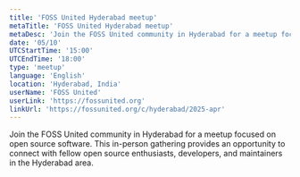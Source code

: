 ```yaml
---
title: 'FOSS United Hyderabad meetup'
metaTitle: 'FOSS United Hyderabad meetup'
metaDesc: 'Join the FOSS United community in Hyderabad for a meetup focused on open source software.'
date: '05/10'
UTCStartTime: '15:00'
UTCEndTime: '18:00'
type: 'meetup'
language: 'English'
location: 'Hyderabad, India'
userName: 'FOSS United'
userLink: 'https://fossunited.org'
linkUrl: 'https://fossunited.org/c/hyderabad/2025-apr'
---
```


Join the FOSS United community in Hyderabad for a meetup focused on open source software. This in-person gathering provides an opportunity to connect with fellow open source enthusiasts, developers, and maintainers in the Hyderabad area.
